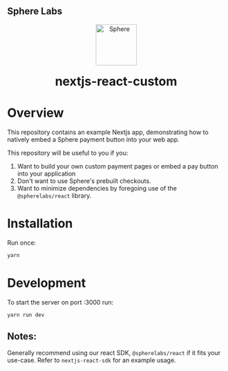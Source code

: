 ## Sphere Labs

<div align="center">
    <a>
        <img alt="Sphere" src="https://avatars.githubusercontent.com/u/109333730?s=200&v=4" width="95"/>
    </a>
  <h1 style="margin-top:20px;">nextjs-react-custom</h1>
</div>

# Overview

This repository contains an example Nextjs app, demonstrating how to natively embed a Sphere payment button into your web app.

This repository will be useful to you if you:

1. Want to build your own custom payment pages or embed a pay button into your application
1. Don't want to use Sphere's prebuilt checkouts.
1. Want to minimize dependencies by foregoing use of the `@spherelabs/react` library.

# Installation

Run once:

```bash
yarn
```

# Development

To start the server on port :3000 run:

```bash
yarn run dev
```

## Notes:

Generally recommend using our react SDK, `@spherelabs/react` if it fits your use-case. Refer to `nextjs-react-sdk` for an example usage.
